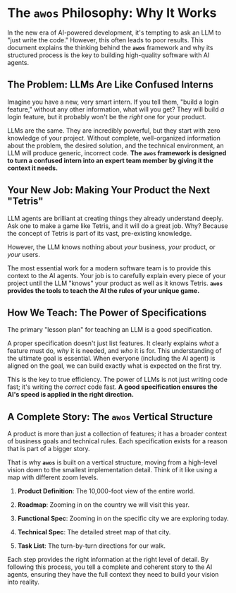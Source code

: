 # The `awos` Philosophy: Why It Works

In the new era of AI-powered development, it's tempting to ask an LLM to "just write the code." However, this often leads to poor results. This document explains the thinking behind the **`awos`** framework and why its structured process is the key to building high-quality software with AI agents.

## The Problem: LLMs Are Like Confused Interns

Imagine you have a new, very smart intern. If you tell them, "build a login feature," without any other information, what will you get? They will build _a_ login feature, but it probably won't be the _right_ one for your product.

LLMs are the same. They are incredibly powerful, but they start with zero knowledge of your project. Without complete, well-organized information about the problem, the desired solution, and the technical environment, an LLM will produce generic, incorrect code. **The `awos` framework is designed to turn a confused intern into an expert team member by giving it the context it needs.**

## Your New Job: Making Your Product the Next "Tetris"

LLM agents are brilliant at creating things they already understand deeply. Ask one to make a game like Tetris, and it will do a great job. Why? Because the concept of Tetris is part of its vast, pre-existing knowledge.

However, the LLM knows nothing about _your_ business, _your_ product, or _your_ users.

The most essential work for a modern software team is to provide this context to the AI agents. Your job is to carefully explain every piece of your project until the LLM "knows" your product as well as it knows Tetris. **`awos` provides the tools to teach the AI the rules of your unique game.**

## How We Teach: The Power of Specifications

The primary "lesson plan" for teaching an LLM is a good specification.

A proper specification doesn't just list features. It clearly explains _what_ a feature must do, _why_ it is needed, and _who_ it is for. This understanding of the ultimate goal is essential. When everyone (including the AI agent) is aligned on the goal, we can build exactly what is expected on the first try.

This is the key to true efficiency. The power of LLMs is not just writing code fast; it's writing the _correct_ code fast. **A good specification ensures the AI's speed is applied in the right direction.**

## A Complete Story: The `awos` Vertical Structure

A product is more than just a collection of features; it has a broader context of business goals and technical rules. Each specification exists for a reason that is part of a bigger story.

That is why **`awos`** is built on a vertical structure, moving from a high-level vision down to the smallest implementation detail. Think of it like using a map with different zoom levels.

1. **Product Definition**: The 10,000-foot view of the entire world.

2. **Roadmap**: Zooming in on the country we will visit this year.

3. **Functional Spec**: Zooming in on the specific city we are exploring today.

4. **Technical Spec**: The detailed street map of that city.

5. **Task List**: The turn-by-turn directions for our walk.

Each step provides the right information at the right level of detail. By following this process, you tell a complete and coherent story to the AI agents, ensuring they have the full context they need to build your vision into reality.
